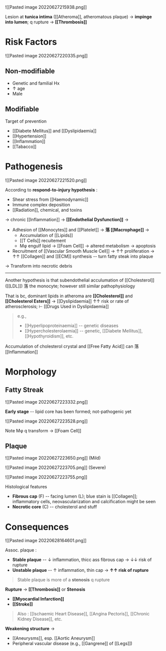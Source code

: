 ![[Pasted image 20220627215938.png]]

Lesion at **tunica intima** ([[Atheroma]], atheromatous plaque) → **impinge into lumen**; q rupture → **[[Thrombosis]]**

# Risk Factors

![[Pasted image 20220627220335.png]]

## Non-modifiable
- Genetic and familial Hx
- ↑ age
- Male

## Modifiable
Target of prevention
- [[Diabete Mellitus]] and [[Dyslipidaemia]]
- [[Hypertension]]
- [[Inflammation]]
- [[Tabacco]]

# Pathogenesis

![[Pasted image 20220627221520.png]]

According to **respond-to-injury hypothesis** :

- Shear stress from [[Haemodynamic]]
- Immune complex deposition
- [[Radiation]], chemical, and toxins

→ chronic [[Inflammation]] → **[[Endothelial Dysfunction]]** → 
- Adhesion of [[Monocytes]] and [[Platelet]] → **落 [[Macrophage]]** → 
	- Accumulation of [[Lipids]]
	- [[T Cells]] recuitement
	- Mφ engulf lipid → [[Foam Cell]] → altered metabolism → apoptosis
- Recruitment of [[Vascular Smooth Muscle Cell]] → ↑↑ proliferation → ↑↑ [[Collagen]] and [[ECM]] synthesis -- turn fatty steak into plaque

→ Transform into necrotic debris 

---

Another hypothesis is that subendothelial acculumation of [[Cholesterol]] ([[LDL]]) 落 the monocyte; however still similar pathophysiology 

That is bc, dominant lipids in atheroma are **[[Cholesterol]]** and **[[Cholesterol Esters]]** → [[Dyslipidaemia]] ↑↑ risk or rate of atherosclerosis; ⊢ [[Drugs Used in Dyslipidaemia]]

> e.g.,
> - [[Hyperlipoproteinaemia]] -- genetic diseases
> - [[Hypercholesterolaemia]] -- genetic, [[Diabete Mellitus]], [[Hypothyroidism]], etc.

Accumulation of cholesterol crystal and [[Free Fatty Acid]] can 落 [[Inflammation]]

# Morphology
## Fatty Streak

![[Pasted image 20220627223332.png]]

**Early stage** -- lipid core has been formed; not-pathogenic yet

![[Pasted image 20220627223528.png]]

Note Μφ q transform → [[Foam Cell]]

## Plaque

![[Pasted image 20220627223650.png]]
(Mild)

![[Pasted image 20220627223705.png]]
(Severe)

![[Pasted image 20220627223755.png]]

Histological features
- **Fibrous cap** (F) -- facing lumen (L); blue stain is [[Collagen]]; inflammatory cells, neovascularization and calcification might be seen 
- **Necrotic core** (C) -- cholesterol and stuff

# Consequences

![[Pasted image 20220628164601.png]]

Assoc. plaque :
- **Stable plaque** -- ↓ inflammation, thicc ass fibrous cap → ↓↓ risk of rupture 
- **Unstable plaque** -- ↑ inflammation, thin cap → **↑↑ risk of rupture**

> Stable plaque is more of a **stenosis** q rupture

**Rupture** → **[[Thrombosis]]** or **Stenosis**
- **[[Myocardial Infarction]]**
- **[[Stroke]]**

> Also : [[Ischaemic Heart Disease]], [[Angina Pectoris]], [[Chronic Kidney Disease]], etc.

**Weakening structure** →
- [[Aneurysms]], esp. [[Aortic Aneurysm]]
- Peripheral vascular disease (e.g., [[Gangrene]] of [[Legs]])

